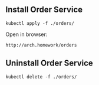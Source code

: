 ## Install Order Service

```shell
kubectl apply -f ./orders/
```

Open in browser:

````
http://arch.homework/orders
````

## Uninstall Order Service

```shell
kubectl delete -f ./orders/
```
